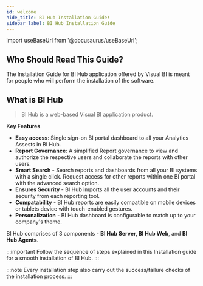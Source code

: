 ```yaml
---
id: welcome
hide_title: BI Hub Installation Guide!
sidebar_label: BI Hub Installation Guide
---
```

import useBaseUrl from '@docusaurus/useBaseUrl';

## Who Should Read This Guide?

The Installation Guide for BI Hub application offered by Visual BI is meant for people who will perform the installation of the software.

## What is BI Hub

> BI Hub is a web-based Visual BI application product.

**Key Features**

- **Easy access**: Single sign-on BI portal dashboard to all your Analytics Assests in BI Hub.
- **Report Governance**: A simplified Report governance to view and authorize the respective users and collaborate the reports with other users.
- **Smart Search** - Search reports and dashboards from all your BI systems with a single click. Request access for other reports within one BI portal with the advanced search option.
- **Ensures Security** - BI Hub imports all the user accounts and their security from each reporting tool.
- **Compatability** - BI Hub reports are easily compatible on mobile devices or tablets device with touch-enabled gestures.
- **Personalization** - BI Hub dashboard is configurable to match up to your company's theme.

BI Hub comprises of 3 components - **BI Hub Server, BI Hub Web**, and **BI Hub Agents**.

:::important
Follow the sequence of steps explained in this Installation guide for a smooth installation of BI Hub.
:::

:::note
Every installation step also carry out the success/failure checks of the installation process.
:::